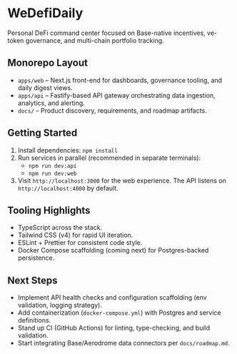 # WeDefiDaily

Personal DeFi command center focused on Base-native incentives, ve-token governance, and multi-chain portfolio tracking.

## Monorepo Layout
- `apps/web` – Next.js front-end for dashboards, governance tooling, and daily digest views.
- `apps/api` – Fastify-based API gateway orchestrating data ingestion, analytics, and alerting.
- `docs/` – Product discovery, requirements, and roadmap artifacts.

## Getting Started
1. Install dependencies: `npm install`
2. Run services in parallel (recommended in separate terminals):
   - `npm run dev:api`
   - `npm run dev:web`
3. Visit `http://localhost:3000` for the web experience. The API listens on `http://localhost:4000` by default.

## Tooling Highlights
- TypeScript across the stack.
- Tailwind CSS (v4) for rapid UI iteration.
- ESLint + Prettier for consistent code style.
- Docker Compose scaffolding (coming next) for Postgres-backed persistence.

## Next Steps
- Implement API health checks and configuration scaffolding (env validation, logging strategy).
- Add containerization (`docker-compose.yml`) with Postgres and service definitions.
- Stand up CI (GitHub Actions) for linting, type-checking, and build validation.
- Start integrating Base/Aerodrome data connectors per `docs/roadmap.md`.
